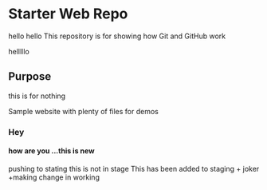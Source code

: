 # Starter Web Repo
hello hello
This repository is for showing how Git and GitHub work

helllllo
## Purpose
this is for nothing

Sample website with plenty of files for demos
### Hey
#### how are you ...this is new
pushing to stating
this is not in stage
This has been added to staging + joker +making change in working
